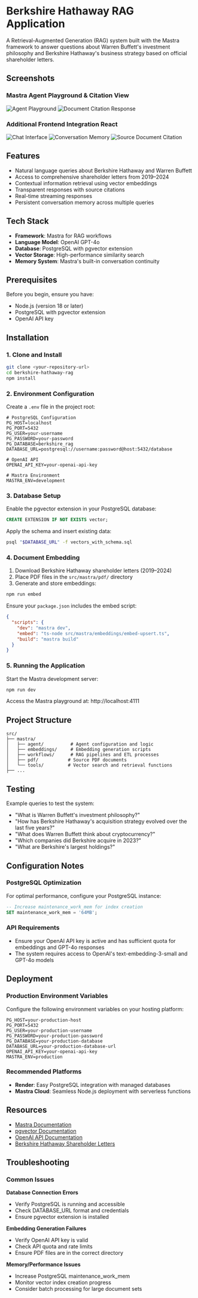 # Berkshire Hathaway RAG Application

A Retrieval-Augmented Generation (RAG) system built with the Mastra framework to answer questions about Warren Buffett's investment philosophy and Berkshire Hathaway's business strategy based on official shareholder letters.

## Screenshots

### Mastra Agent Playground & Citation View
![Agent Playground](https://raw.githubusercontent.com/SahilChaskar/AI-Agent/main/Screenshots/agentPlayGround.png)
![Document Citation Response](https://raw.githubusercontent.com/SahilChaskar/AI-Agent/main/Screenshots/docCitationRes.png)

### Additional Frontend Integration React
![Chat Interface](https://raw.githubusercontent.com/SahilChaskar/AI-Agent/main/Screenshots/chat.png)
![Conversation Memory](https://raw.githubusercontent.com/SahilChaskar/AI-Agent/main/Screenshots/memory.png)
![Source Document Citation](https://raw.githubusercontent.com/SahilChaskar/AI-Agent/main/Screenshots/sourceDocCitation.png)

## Features

- Natural language queries about Berkshire Hathaway and Warren Buffett
- Access to comprehensive shareholder letters from 2019–2024
- Contextual information retrieval using vector embeddings
- Transparent responses with source citations
- Real-time streaming responses
- Persistent conversation memory across multiple queries

## Tech Stack

- **Framework**: Mastra for RAG workflows
- **Language Model**: OpenAI GPT-4o
- **Database**: PostgreSQL with pgvector extension
- **Vector Storage**: High-performance similarity search
- **Memory System**: Mastra's built-in conversation continuity

## Prerequisites

Before you begin, ensure you have:

- Node.js (version 18 or later)
- PostgreSQL with pgvector extension
- OpenAI API key

## Installation

### 1. Clone and Install

```bash
git clone <your-repository-url>
cd berkshire-hathaway-rag
npm install
```

### 2. Environment Configuration

Create a `.env` file in the project root:

```env
# PostgreSQL Configuration
PG_HOST=localhost
PG_PORT=5432
PG_USER=your-username
PG_PASSWORD=your-password
PG_DATABASE=berkshire_rag
DATABASE_URL=postgresql://username:password@host:5432/database

# OpenAI API
OPENAI_API_KEY=your-openai-api-key

# Mastra Environment
MASTRA_ENV=development
```

### 3. Database Setup

Enable the pgvector extension in your PostgreSQL database:

```sql
CREATE EXTENSION IF NOT EXISTS vector;
```

Apply the schema and insert existing data:

```bash
psql "$DATABASE_URL" -f vectors_with_schema.sql
```

### 4. Document Embedding

1. Download Berkshire Hathaway shareholder letters (2019–2024)
2. Place PDF files in the `src/mastra/pdf/` directory
3. Generate and store embeddings:

```bash
npm run embed
```

Ensure your `package.json` includes the embed script:

```json
{
  "scripts": {
    "dev": "mastra dev",
    "embed": "ts-node src/mastra/embeddings/embed-upsert.ts",
    "build": "mastra build"
  }
}
```

### 5. Running the Application

Start the Mastra development server:

```bash
npm run dev
```

Access the Mastra playground at: http://localhost:4111

## Project Structure

```
src/
├── mastra/
│   ├── agent/          # Agent configuration and logic
│   ├── embeddings/     # Embedding generation scripts
│   ├── workflows/      # RAG pipelines and ETL processes
│   ├── pdf/           # Source PDF documents
│   └── tools/         # Vector search and retrieval functions
├── ...
```

## Testing

Example queries to test the system:

- "What is Warren Buffett's investment philosophy?"
- "How has Berkshire Hathaway's acquisition strategy evolved over the last five years?"
- "What does Warren Buffett think about cryptocurrency?"
- "Which companies did Berkshire acquire in 2023?"
- "What are Berkshire's largest holdings?"

## Configuration Notes

### PostgreSQL Optimization

For optimal performance, configure your PostgreSQL instance:

```sql
-- Increase maintenance_work_mem for index creation
SET maintenance_work_mem = '64MB';
```

### API Requirements

- Ensure your OpenAI API key is active and has sufficient quota for embeddings and GPT-4o responses
- The system requires access to OpenAI's text-embedding-3-small and GPT-4o models

## Deployment

### Production Environment Variables

Configure the following environment variables on your hosting platform:

```env
PG_HOST=your-production-host
PG_PORT=5432
PG_USER=your-production-username
PG_PASSWORD=your-production-password
PG_DATABASE=your-production-database
DATABASE_URL=your-production-database-url
OPENAI_API_KEY=your-openai-api-key
MASTRA_ENV=production
```

### Recommended Platforms

- **Render**: Easy PostgreSQL integration with managed databases
- **Mastra Cloud**: Seamless Node.js deployment with serverless functions


## Resources

- [Mastra Documentation](https://mastra.ai/docs)
- [pgvector Documentation](https://github.com/pgvector/pgvector)
- [OpenAI API Documentation](https://platform.openai.com/docs)
- [Berkshire Hathaway Shareholder Letters](https://www.berkshirehathaway.com/letters/letters.html)
## Troubleshooting

### Common Issues

**Database Connection Errors**
- Verify PostgreSQL is running and accessible
- Check DATABASE_URL format and credentials
- Ensure pgvector extension is installed

**Embedding Generation Failures**
- Verify OpenAI API key is valid
- Check API quota and rate limits
- Ensure PDF files are in the correct directory

**Memory/Performance Issues**
- Increase PostgreSQL maintenance_work_mem
- Monitor vector index creation progress
- Consider batch processing for large document sets